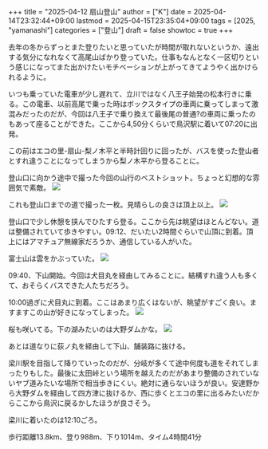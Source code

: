 +++
title = "2025-04-12 扇山登山"
author = ["K"]
date = 2025-04-14T23:32:44+09:00
lastmod = 2025-04-15T23:35:04+09:00
tags = [2025, "yamanashi"]
categories = ["登山"]
draft = false
showtoc = true
+++

去年の冬からずっとまた登りたいと思っていたが時間が取れないというか、遠出する気分になれなくて高尾山ばかり登っていた。仕事もなんとなく一区切りという感じになってまた出かけたいモチベーションが上がってきてようやく出かけられるように。

いつも乗っていた電車が少し遅れて、立川ではなく八王子始発の松本行きに乗る。この電車、以前高尾で乗った時はボックスタイプの車両に乗ってしまって激混みだったのだが、今回は八王子で乗り換えて最後尾の普通?の車両に乗ったのもあって座ることができた。ここから4,50分くらいで鳥沢駅に着いて07:20に出発。

この前はエコの里-扇山-梨ノ木平と半時計回りに回ったが、バスを使った登山者とすれ違うことになってしまうから梨ノ木平から登ることに。

登山口に向かう途中で撮った今回の山行のベストショット。ちょっと幻想的な雰囲気で素敵。
[![](/扇山(2025-04-12)/thumbnails/250412074457095.JPG)](/扇山(2025-04-12)/250412074457095.JPG)

これも登山口までの道で撮った一枚。見晴らしの良さは頂上以上。
[![](/扇山(2025-04-12)/thumbnails/250412074749367.JPG)](/扇山(2025-04-12)/250412074749367.JPG)

登山口で少し休憩を挟んでひたすら登る。ここから先は眺望はほとんどない。道は整備されていて歩きやすい。09:12、だいたい2時間ぐらいで山頂に到着。頂上にはアマチュア無線家だろうか、通信している人がいた。

富士山は雲をかぶっていた。
[![](/扇山(2025-04-12)/thumbnails/250412091110181.JPG)](/扇山(2025-04-12)/250412091110181.JPG)

09:40、下山開始。今回は犬目丸を経由してみることに。結構すれ違う人も多くて、おそらくバスできた人たちだろう。

10:00過ぎに犬目丸に到着。ここはあまり広くはないが、眺望がすごく良い。ますますこの山が好きになってしまった。
[![](/扇山(2025-04-12)/thumbnails/250412100847322.JPG)](/扇山(2025-04-12)/250412100847322.JPG)

桜も咲いてる。下の湖みたいのは大野ダムかな。
[![](/扇山(2025-04-12)/thumbnails/250412100935145.JPG)](/扇山(2025-04-12)/250412100935145.JPG)

あとは道なりに荻ノ丸を経由して下山、舗装路に抜ける。

梁川駅を目指して降りていったのだが、分岐が多くて途中何度も道をそれてしまったりもした。最後に太田峠という場所を越えたのだがあまり整備のされていないヤブ道みたいな場所で相当歩きにくい。絶対に通らないほうが良い。安達野から大野ダムを経由して四方津に抜けるか、西に歩くとエコの里に出るみたいだからここから鳥沢に戻るかしたほうが良さそう。

梁川に着いたのは12:10ごろ。

歩行距離13.8km、登り988m、下り1014m、タイム4時間41分
